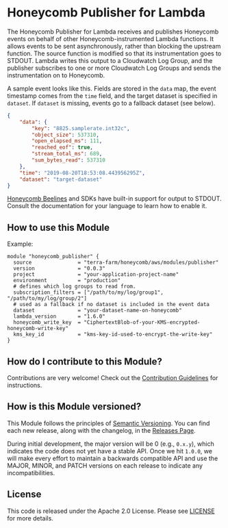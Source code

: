 # Honeycomb Publisher for Lambda

The Honeycomb Publisher for Lambda receives and publishes Honeycomb events on behalf of other Honeycomb-instrumented Lambda functions. It allows events to be sent asynchronously, rather 
than blocking the upstream function. The source function is modified so that its instrumentation goes to STDOUT. Lambda writes this output to a Cloudwatch Log Group, and the publisher subscribes to one or more Cloudwatch Log Groups and sends the instrumentation on to Honeycomb.

A sample event looks like this. Fields are stored in the `data` map, the event timestamp comes from the `time` field, and the target dataset is specified in `dataset`. If `dataset` is missing, events go to a fallback dataset (see below).

```json
{
    "data": {
        "key": "8825.samplerate.int32c",
        "object_size": 537310,
        "open_elapsed_ms": 111,
        "reached_eof": true,
        "stream_total_ms": 689,
        "sum_bytes_read": 537310
    },
    "time": "2019-08-20T18:53:08.443956295Z",
    "dataset": "target-dataset"
}
```

[Honeycomb Beelines](https://docs.honeycomb.io/getting-data-in/beelines/) and SDKs have built-in support for output to STDOUT. Consult the documentation for your language to learn how to enable it.

## How to use this Module

Example:

```hcl
module "honeycomb_publisher" {
  source               = "terra-farm/honeycomb/aws/modules/publisher"
  version              = "0.0.3"
  project              = "your-application-project-name"
  environment          = "production"
  # defines which log groups to read from.
  subscription_filters = ["/path/to/my/log/group1", "/path/to/my/log/group/2"]
  # used as a fallback if no dataset is included in the event data
  dataset              = "your-dataset-name-on-honeycomb"
  lambda_version       = "1.6.0"
  honeycomb_write_key  = "CiphertextBlob-of-your-KMS-encrypted-honeycomb-write-key"
  kms_key_id           = "kms-key-id-used-to-encrypt-the-write-key"
}
```

## How do I contribute to this Module?

Contributions are very welcome! Check out the [Contribution Guidelines](https://github.com/terra-farm/terraform-aws-honeycomb/tree/master/CONTRIBUTING.md) for instructions.


## How is this Module versioned?

This Module follows the principles of [Semantic Versioning](http://semver.org/). You can find each new release, 
along with the changelog, in the [Releases Page](https://github.com/terra-farm/terraform-aws-honeycomb/releases). 

During initial development, the major version will be 0 (e.g., `0.x.y`), which indicates the code does not yet have a 
stable API. Once we hit `1.0.0`, we will make every effort to maintain a backwards compatible API and use the MAJOR, 
MINOR, and PATCH versions on each release to indicate any incompatibilities. 


## License

This code is released under the Apache 2.0 License. 
Please see [LICENSE](https://github.com/terra-farm/terraform-aws-honeycomb/tree/master/LICENSE) for more 
details.
